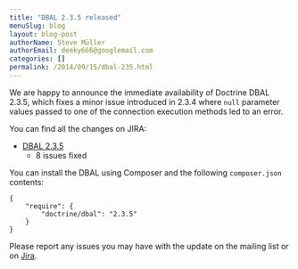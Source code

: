 ```yaml
---
title: "DBAL 2.3.5 released"
menuSlug: blog
layout: blog-post
authorName: Steve Müller
authorEmail: deeky666@googlemail.com
categories: []
permalink: /2014/09/15/dbal-235.html
---
```

We are happy to announce the immediate availability of Doctrine DBAL
2.3.5, which fixes a minor issue introduced in 2.3.4 where `null`
parameter values passed to one of the connection execution methods led
to an error.

You can find all the changes on JIRA:

-   [DBAL
    2.3.5](http://www.doctrine-project.org/jira/browse/DBAL/fixforversion/10721)
    - 8 issues fixed

You can install the DBAL using Composer and the following
`composer.json` contents:

~~~~ {.sourceCode .json}
{
    "require": {
        "doctrine/dbal": "2.3.5"
    }
}
~~~~

Please report any issues you may have with the update on the mailing
list or on [Jira](http://www.doctrine-project.org/jira).
